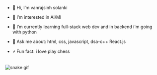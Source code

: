 - 👋 Hi, I’m vanrajsinh solanki
  
- 👀 I’m interested in Ai/Ml
  
- 🌱 I’m currently learning full-stack web dev and in backend i'm going with python
  
- 💬 Ask me about:
html, css, javascript, dsa-c++ React.js
  
- ⚡ Fun fact: i love play chess

##
![snake gif](https://github.com/vanrajsinh650/vanrajsinh650/blob/output/github-contribution-grid-snake.svg)





<!---
vanrajsinh650/vanrajsinh650 is a ✨ special ✨ repository because its `README.md` (this file) appears on your GitHub profile.
You can click the Preview link to take a look at your changes.
--->
